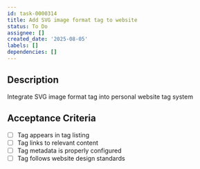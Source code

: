 ```yaml
---
id: task-0000314
title: Add SVG image format tag to website
status: To Do
assignee: []
created_date: '2025-08-05'
labels: []
dependencies: []
---
```


## Description

Integrate SVG image format tag into personal website tag system

## Acceptance Criteria

- [ ] Tag appears in tag listing
- [ ] Tag links to relevant content
- [ ] Tag metadata is properly configured
- [ ] Tag follows website design standards
